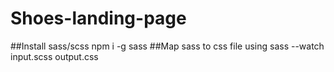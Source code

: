# Shoes-landing-page

##Install sass/scss 
   npm i -g sass
##Map sass to css file using
  sass --watch input.scss output.css
